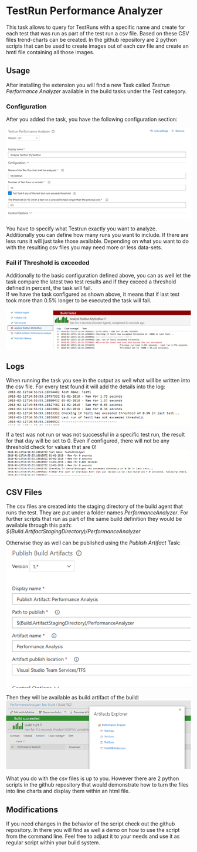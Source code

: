 # TestRun Performance Analyzer

This task allows to query for TestRuns with a specific name and create for each test that was run as part of the test run a csv file. Based on these CSV files trend-charts can be created. In the github repository are 2 python scripts that can be used to create images out of each csv file and create an hmtl file containing all those images.  

## Usage
After installing the extension you will find a new Task called *Testrun Performance Analyzer* available in the build tasks under the *Test* category.  

### Configuration
After you added the task, you have the following configuration section:  

![Sample Configuration](https://raw.githubusercontent.com/huserben/PerformanceTestVisualizer/master/images/sampleconfiguration.PNG)

You have to specify what Testrun exactly you want to analyze.  
Additionally you can define how many runs you want to include. If there are less runs it will just take those available. Depending on what you want to do with the resulting csv files you may need more or less data-sets.

### Fail if Threshold is exceeded
Additionally to the basic configuration defined above, you can as well let the task compare the latest two test results and if they exceed a threshold defined in percent, the task will fail.  
If we have the task configured as shown above, it means that if last test took more than 0.5% longer to be executed the task will fail.

![Failed Task](https://raw.githubusercontent.com/huserben/PerformanceTestVisualizer/master/images/failedTask.PNG)

## Logs
When running the task you see in the output as well what will be written into the csv file. For every test found it will add the details into the log:  
![Log Output](https://raw.githubusercontent.com/huserben/PerformanceTestVisualizer/master/images/logoutput.PNG)

If a test was not run or was not successful in a specific test run, the result for that day will be set to 0. Even if configured, there will not be any threshold check for values that are 0!  
![Inconclusive Results](https://raw.githubusercontent.com/huserben/PerformanceTestVisualizer/master/images/inconclusiveResults.PNG)

## CSV Files
The csv files are created into the staging directory of the build agent that runs the test. They are put under a folder names *PerformanceAnalyzer*.  For further scripts that run as part of the same build definition they would be available through this path:  
*$(Build.ArtifactStagingDirectory)/PerformanceAnalyzer*  

Otherwise they as well can be published using the *Publish Artifact* Task:  
![Publish CSV Filed](https://raw.githubusercontent.com/huserben/PerformanceTestVisualizer/master/images/PublishTask.PNG) 

Then they will be available as build artifact of the build:  
![Artifacts](https://raw.githubusercontent.com/huserben/PerformanceTestVisualizer/master/images/Artifacts.PNG)

What you do with the csv files is up to you. However there are 2 python scripts in the github repository that would demonstrate how to turn the files into line charts and display them within an html file.

## Modifications
If you need changes in the behavior of the script check out the github repository. In there you will find as well a demo on how to use the script from the command line. Feel free to adjust it to your needs and use it as regular script within your build system. 